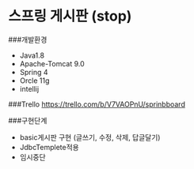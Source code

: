 ﻿# 스프링 게시판 (stop)

###개발환경

+ Java1.8
+ Apache-Tomcat 9.0
+ Spring 4
+ Orcle 11g
+ intellij


###Trello
https://trello.com/b/V7VAOPnU/sprinbboard

###구현단계
+ basic게시판 구현 (글쓰기, 수정, 삭제, 답글달기)
+ JdbcTemplete적용
+ 임시중단